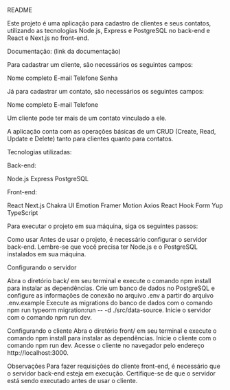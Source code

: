 README

Este projeto é uma aplicação para cadastro de clientes e seus contatos, utilizando as tecnologias Node.js, Express e PostgreSQL no back-end e React e Next.js no front-end.

Documentação: (link da documentação)

Para cadastrar um cliente, são necessários os seguintes campos:

Nome completo
E-mail
Telefone
Senha

Já para cadastrar um contato, são necessários os seguintes campos:

Nome completo
E-mail
Telefone

Um cliente pode ter mais de um contato vinculado a ele.

A aplicação conta com as operações básicas de um CRUD (Create, Read, Update e Delete) tanto para clientes quanto para contatos.

Tecnologias utilizadas:

Back-end:

Node.js
Express
PostgreSQL

Front-end:

React
Next.js
Chakra UI
Emotion
Framer Motion
Axios
React Hook Form
Yup
TypeScript

Para executar o projeto em sua máquina, siga os seguintes passos:

Como usar
Antes de usar o projeto, é necessário configurar o servidor back-end.
Lembre-se que você precisa ter Node.js e o PostgreSQL instalados em sua máquina.

Configurando o servidor

Abra o diretório back/ em seu terminal e execute o comando npm install para instalar as dependências.
Crie um banco de dados no PostgreSQL e configure as informações de conexão no arquivo .env a partir do arquivo .env.example
Execute as migrations do banco de dados com o comando npm run typeorm migration:run -- -d ./src/data-source.
Inicie o servidor com o comando npm run dev.

Configurando o cliente
Abra o diretório front/ em seu terminal e execute o comando npm install para instalar as dependências.
Inicie o cliente com o comando npm run dev.
Acesse o cliente no navegador pelo endereço http://localhost:3000.

Observações
Para fazer requisições do cliente front-end, é necessário que o servidor back-end esteja em execução. Certifique-se de que o servidor está sendo executado antes de usar o cliente.
